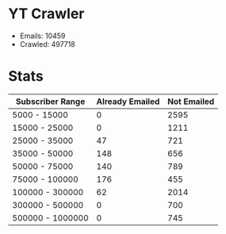# YT Crawler
- Emails: 10459
- Crawled: 497718

# Stats
| Subscriber Range  | Already Emailed | Not Emailed |
|-------|-------|-------|
| 5000 - 15000 | 0 | 2595 |
| 15000 - 25000 | 0 | 1211 |
| 25000 - 35000 | 47 | 721 |
| 35000 - 50000 | 148 | 656 |
| 50000 - 75000 | 140 | 789 |
| 75000 - 100000 | 176 | 455 |
| 100000 - 300000 | 62 | 2014 |
| 300000 - 500000 | 0 | 700 |
| 500000 - 1000000 | 0 | 745 |
